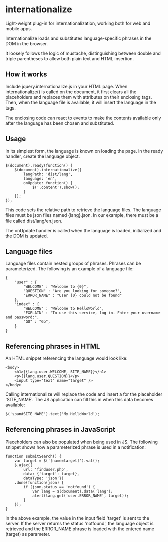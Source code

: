 # internationalize

Light-weight plug-in for internationalization, working both for web and mobile apps.

Internationalize loads and substitutes language-specific phrases in the DOM in the browser.

It loosely follows the logic of mustache, distinguishing between double and triple parentheses to allow both plain text and HTML insertion.

## How it works

Include jquery.internationalize.js in your HTML page. When internationalize() is called on the document, it first clears all the placeholders and replaces them with attributes on their enclosing tags. Then, when the language file is available, it will insert the language in the tags.

The enclosing code can react to events to make the contents available only after the language has been chosen and substituted.

## Usage

In its simplest form, the language is known on loading the page. In the ready handler, create the language object.

    $(document).ready(function() {
        $(document).internationalize({
            langPath: 'dist/lang',
            language: 'en',
            onUpdate: function() {
                $('.content').show();
            }
        });
    });

This code sets the relative path to retrieve the language files. The language files must be json files named {lang}.json. In our example, there must be a file called dist/lang/en.json.

The onUpdate handler is called when the language is loaded, initialized and the DOM is updated.

## Language files

Language files contain nested groups of phrases. Phrases can be parameterized. The following is an example of a language file:

    {
        "user" : {
            "WELCOME" : "Welcome to {0}",
            "QUESTION" : "Are you looking for someone?",
            "ERROR_NAME" : "User {0} could not be found"
        },
        "index" : {
            "WELCOME" : "Welcome to HelloWorld",
            "EXPLAIN" : "To use this service, log in. Enter your username and password:",
            "GO" : "Go",
        }
    }

## Referencing phrases in HTML

An HTML snippet referencing the language would look like:

    <body>
        <h1>{{lang.user.WELCOME, SITE_NAME}}</h1>
        <p>{{lang.user.QUESTION}}</p>
        <input type="text" name="target" />
    </body>

Calling internationalize will replace the code and insert a <span> for the placeholder 'SITE_NAME'. The JS application can fill this in when this data becomes available:

    $('span#SITE_NAME').text('My HelloWorld');

## Referencing phrases in JavaScript

Placeholders can also be populated when being used in JS. The following snippet shows how a parameterized phrase is used in a notification:

    function submitSearch() {
        var target = $('[name=target]').val();
        $.ajax({
            url: 'finduser.php',
            data: {'target': target},
            dataType: 'json'})
        .done(function(json) {
            if (json.status == 'notfound') {
                var lang = $(document).data('lang');
                alert(lang.get('user.ERROR_NAME', target));
            }
        });
    }

In the above example, the value in the input field 'target' is sent to the server. If the server returns the status 'notfound', the language object is retrieved and the ERROR_NAME phrase is loaded with the entered name (target) as parameter.

